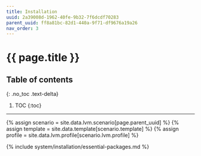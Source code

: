 ```yaml
---
title: Installation
uuid: 2a39008d-1962-40fe-9b32-7f6dcdf70283
parent_uuid: ff8a81bc-82d1-440a-9f71-df9676a19a26
nav_order: 3
---
```


# {{ page.title }}

## Table of contents
{: .no_toc .text-delta}

1. TOC
{:toc}

---

{% assign scenario = site.data.lvm.scenario[page.parent_uuid] %}
{% assign template = site.data.template[scenario.template] %}
{% assign profile = site.data.lvm.profile[scenario.lvm.profile] %}

{% include system/installation/essential-packages.md %}
